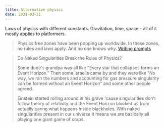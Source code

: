 ```yaml
---
title: Alternative physics
date: 2021-03-31
---
```


Laws of physics with different constants. Gravitation, time, space - all of it mostly applies to platformers.

> Physics free zones have been popping up worldwide. In these zones, no rules and laws apply. And no one knows why.
> [Writing prompts](https://www.reddit.com/r/WritingPrompts/comments/njcqex/wp_physics_free_zones_have_been_popping_up/)

> Do Naked Singularities Break the Rules of Physics?
>
> Some dude's grandpa was all like "Every star that collapses forms an Event Horizon." Then some Israelis came by and they were like "No way, we ran the numbers and accounting for gas pressure singularity can be formed without an Event Horizon" and some other people agreed.
>
> Einstein started rolling around in his grave 'cause singularities don't follow theory of relativity and the Event Horizon blocked us from actually caring what happens inside blackholes. With naked singularities present in our universe it means we are basically all playing one giant game of craps.